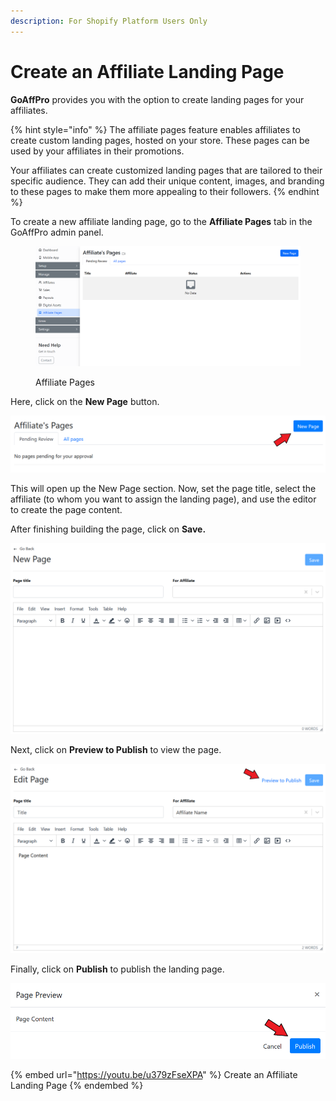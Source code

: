 ```yaml
---
description: For Shopify Platform Users Only
---
```


# Create an Affiliate Landing Page

**GoAffPro** provides you with the option to create landing pages for your affiliates.&#x20;

{% hint style="info" %}
The affiliate pages feature enables affiliates to create custom landing pages, hosted on your store. These pages can be used by your affiliates in their promotions.&#x20;

Your affiliates can create customized landing pages that are tailored to their specific audience. They can add their unique content, images, and branding to these pages to make them more appealing to their followers.
{% endhint %}

To create a new affiliate landing page, go to the **Affiliate Pages** tab in the GoAffPro admin panel.

<figure><img src="../../../.gitbook/assets/image (3515).png" alt=""><figcaption><p>Affiliate Pages</p></figcaption></figure>

Here, click on the **New Page** button.

![Click on New Page](<../../../.gitbook/assets/Annotation 2019-12-24 021728.png>)

This will open up the New Page section. Now, set the page title, select the affiliate (to whom you want to assign the landing page), and use the editor to create the page content.

After finishing building the page, click on **Save.**

![Create the landing page](<../../../.gitbook/assets/Annotation 2019-12-24 021917.png>)

Next, click on **Preview to Publish** to view the page.

![Click on Preview to Publish](<../../../.gitbook/assets/Annotation 2019-12-24 024933.png>)

Finally, click on **Publish** to publish the landing page.

![Click on Publish](<../../../.gitbook/assets/Annotation 2019-12-24 022809.png>)

{% embed url="https://youtu.be/u379zFseXPA" %}
Create an Affiliate Landing Page
{% endembed %}
